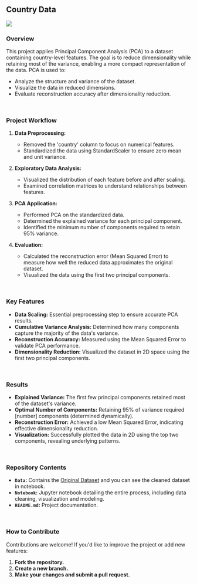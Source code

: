 ## Country Data
[![](Image.jpg)](https://unsplash.com/photos/a-close-up-of-a-screen-tcJ6sJTtTWI)

### Overview
This project applies Principal Component Analysis (PCA) to a dataset containing country-level features. The goal is to reduce dimensionality while retaining most of the variance, enabling a more compact representation of the data. PCA is used to:
- Analyze the structure and variance of the dataset.
- Visualize the data in reduced dimensions.
- Evaluate reconstruction accuracy after dimensionality reduction.

<br>

### Project Workflow

1. **Data Preprocessing:**
    - Removed the 'country' column to focus on numerical features.
    - Standardized the data using StandardScaler to ensure zero mean and unit variance.

2. **Exploratory Data Analysis:**
    - Visualized the distribution of each feature before and after scaling.
    - Examined correlation matrices to understand relationships between features.

3. **PCA Application:**
    - Performed PCA on the standardized data.
    - Determined the explained variance for each principal component.
    - Identified the minimum number of components required to retain 95% variance.

4. **Evaluation:**
    - Calculated the reconstruction error (Mean Squared Error) to measure how well the reduced data approximates the original dataset.
    - Visualized the data using the first two principal components.

<br>

### Key Features

- **Data Scaling:** Essential preprocessing step to ensure accurate PCA results.
- **Cumulative Variance Analysis:** Determined how many components capture the majority of the data's variance.
- **Reconstruction Accuracy:** Measured using the Mean Squared Error to validate PCA performance.
- **Dimensionality Reduction:** Visualized the dataset in 2D space using the first two principal components.

<br>

### Results

- **Explained Variance:** The first few principal components retained most of the dataset's variance.
- **Optimal Number of Components:** Retaining 95% of variance required [number] components (determined dynamically).
- **Reconstruction Error:** Achieved a low Mean Squared Error, indicating effective dimensionality reduction.
- **Visualization:** Successfully plotted the data in 2D using the top two components, revealing underlying patterns.

<br>

### Repository Contents

- **`Data`:** Contains the [Original Dataset](https://www.kaggle.com/datasets/parnianmalekian/country-dataset) and you can see the cleaned dataset in notebook.
- **`Notebook`:** Jupyter notebook detailing the entire process, including data cleaning, visualization and modeling.
- **`README.md`:** Project documentation.

<br>

### How to Contribute
Contributions are welcome! If you'd like to improve the project or add new features:

1. **Fork the repository.**
2. **Create a new branch.**
3. **Make your changes and submit a pull request.**
